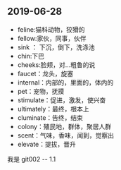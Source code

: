 ## 2019-06-28

- feline:猫科动物，狡猾的
- fellow:家伙，同事，伙伴
- sink ： 下沉，倒下，洗涤池
- chin:下巴
- cheeks:脸颊，对...粗鲁的说
- faucet：龙头，旋塞
- internal：内部的，里面的，体内的
- pet：宠物，抚摸
- stimulate：促进，激发，使兴奋
- ultimately：最终，根本上
- cluminate：告终，结束
- colony：殖民地，群体，聚居人群
- scent：气味，香味，闻到，觉察出
- elevate：提拔，晋升

我是 git002 -- 1.1
